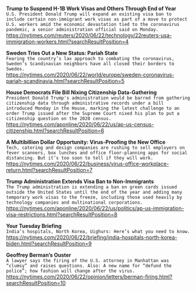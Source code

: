 **Trump to Suspend H-1B Work Visas and Others Through End of Year**\
`U.S. President Donald Trump will expand an existing visa ban to include certain non-immigrant work visas as part of a move to protect U.S. workers amid the economic devastation tied to the coronavirus pandemic, a senior administration official said on Monday.`\
https://nytimes.com/reuters/2020/06/22/technology/22reuters-usa-immigration-workers.html?searchResultPosition=4

**Sweden Tries Out a New Status: Pariah State**\
`Fearing the country’s lax approach to combating the coronavirus, Sweden’s Scandinavian neighbors have all closed their borders to Swedes.`\
https://nytimes.com/2020/06/22/world/europe/sweden-coronavirus-pariah-scandinavia.html?searchResultPosition=5

**House Democrats File Bill Nixing Citizenship Data-Gathering**\
`President Donald Trump's administration would be barred from gathering citizenship data through administrative records under a bill introduced Monday in the House, marking the latest challenge to an order Trump issued after the Supreme Court nixed his plan to put a citizenship question on the 2020 census.`\
https://nytimes.com/aponline/2020/06/22/us/ap-us-census-citizenship.html?searchResultPosition=6

**A Multibillion Dollar Opportunity: Virus-Proofing the New Office**\
`Tech, catering and design companies are rushing to sell employers on fever scanners, box lunches and office floor-planning apps for social distancing. But it’s too soon to tell if they will work.`\
https://nytimes.com/2020/06/22/business/virus-office-workplace-return.html?searchResultPosition=7

**Trump Administration Extends Visa Ban to Non-Immigrants**\
`The Trump administration is extending a ban on green cards issued outside the United States until the end of the year and adding many temporary work visas to the freeze, including those used heavily by technology companies and multinational corporations.`\
https://nytimes.com/aponline/2020/06/22/us/politics/ap-us-immigration-visa-restrictions.html?searchResultPosition=8

**Your Tuesday Briefing**\
`India’s hospitals, North Korea, Uighurs: Here’s what you need to know.`\
https://nytimes.com/2020/06/22/briefing/india-hospitals-north-korea-biden.html?searchResultPosition=9

**Geoffrey Berman’s Ouster**\
`A lawyer says the firing of the U.S. attorney in Manhattan was “clumsy” and raises questions. Also: A new name for “defund the police”; how fashion will change after the virus.`\
https://nytimes.com/2020/06/22/opinion/letters/berman-firing.html?searchResultPosition=10

